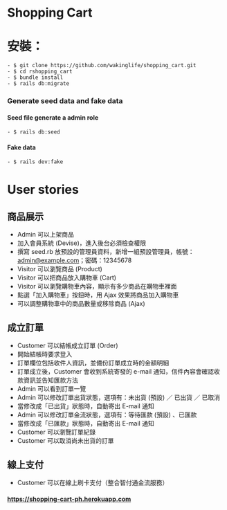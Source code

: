 # Shopping Cart

# 安裝：

```
- $ git clone https://github.com/wakinglife/shopping_cart.git
- $ cd rshopping_cart
- $ bundle install
- $ rails db:migrate
```
### Generate seed data and fake data
#### Seed file generate a admin role 
```
- $ rails db:seed
```
#### Fake data   
```
- $ rails dev:fake
```
# User stories
## 商品展示
- Admin 可以上架商品 
- 加入會員系統 (Devise)，進入後台必須檢查權限
- 撰寫 seed.rb 放預設的管理員資料，新增一組預設管理員，帳號：admin@example.com；密碼：12345678
- Visitor 可以瀏覽商品 (Product)
- Visitor 可以把商品放入購物車 (Cart) 
- Visitor 可以瀏覽購物車內容，顯示有多少商品在購物車裡面
- 點選「加入購物車」按鈕時，用 Ajax 效果將商品加入購物車
- 可以調整購物車中的商品數量或移除商品 (Ajax)
## 成立訂單
- Customer 可以結帳成立訂單 (Order) 
- 開始結帳時要求登入
- 訂單欄位包括收件人資訊，並備份訂單成立時的金額明細
- 訂單成立後，Customer 會收到系統寄發的 e-mail 通知，信件內容會確認收款資訊並告知匯款方法  
- Admin 可以看到訂單一覽
- Admin 可以修改訂單出貨狀態，選項有：未出貨 (預設) ／ 已出貨 ／ 已取消 
- 當修改成「已出貨」狀態時，自動寄出 E-mail 通知
- Admin 可以修改訂單金流狀態，選項有：等待匯款 (預設) 、已匯款
- 當修改成「已匯款」狀態時，自動寄出 E-mail 通知
- Customer 可以瀏覽訂單紀錄
- Customer 可以取消尚未出貨的訂單
## 線上支付
- Customer 可以在線上刷卡支付（整合智付通金流服務） 

#### https://shopping-cart-ph.herokuapp.com
